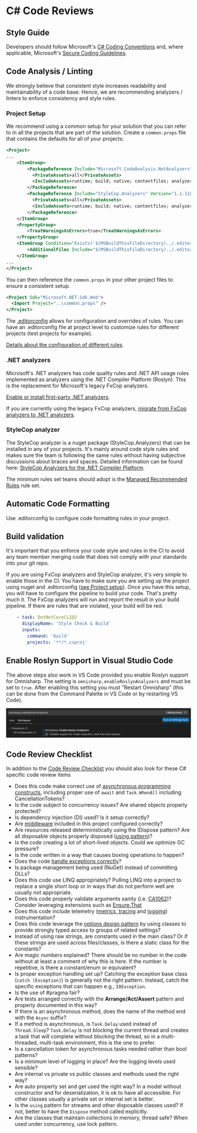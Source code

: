 # C# Code Reviews

## Style Guide

Developers should follow Microsoft's [C# Coding Conventions](https://learn.microsoft.com/dotnet/csharp/fundamentals/coding-style/coding-conventions) and, where applicable, Microsoft's [Secure Coding Guidelines](https://learn.microsoft.com/dotnet/standard/security/secure-coding-guidelines).

## Code Analysis / Linting

We strongly believe that consistent style increases readability and maintainability of a code base. Hence, we are recommending analyzers / linters to enforce consistency and style rules.

### Project Setup

We recommend using a common setup for your solution that you can refer to in all the projects that are part of the solution. Create a `common.props` file that contains the defaults for all of your projects:

```xml
<Project>
...
    <ItemGroup>
        <PackageReference Include="Microsoft.CodeAnalysis.NetAnalyzers" Version="5.0.3">
          <PrivateAssets>all</PrivateAssets>
          <IncludeAssets>runtime; build; native; contentfiles; analyzers; buildtransitive</IncludeAssets>
        </PackageReference>
        <PackageReference Include="StyleCop.Analyzers" Version="1.1.118">
          <PrivateAssets>all</PrivateAssets>
          <IncludeAssets>runtime; build; native; contentfiles; analyzers; buildtransitive</IncludeAssets>
        </PackageReference>
    </ItemGroup>
    <PropertyGroup>
        <TreatWarningsAsErrors>true</TreatWarningsAsErrors>
    </PropertyGroup>
    <ItemGroup Condition="Exists('$(MSBuildThisFileDirectory)../.editorconfig')" >
        <AdditionalFiles Include="$(MSBuildThisFileDirectory)../.editorconfig" />
    </ItemGroup>
...
</Project>
```

You can then reference the `common.props` in your other project files to ensure a consistent setup.

```xml
<Project Sdk="Microsoft.NET.Sdk.Web">
  <Import Project="..\common.props" />
</Project>
```

The [.editorconfig](https://learn.microsoft.com/en-us/visualstudio/ide/editorconfig-code-style-settings-reference?view=vs-2019) allows for configuration and overrides of rules. You can have an .editorconfig file at project level to customize rules for different projects (test projects for example).

[Details about the configuration of different rules](https://learn.microsoft.com/en-us/visualstudio/code-quality/use-roslyn-analyzers?view=vs-2019).

### .NET analyzers

Microsoft's .NET analyzers has code quality rules and .NET API usage rules implemented as analyzers using the .NET Compiler Platform (Roslyn). This is the replacement for Microsoft's legacy FxCop analyzers.

[Enable or install first-party .NET analyzers](https://learn.microsoft.com/en-us/visualstudio/code-quality/install-net-analyzers?view=vs-2019).

If you are currently using the legacy FxCop analyzers, [migrate from FxCop analyzers to .NET analyzers](https://learn.microsoft.com/en-us/visualstudio/code-quality/migrate-from-fxcop-analyzers-to-net-analyzers?view=vs-2019).

### StyleCop analyzer

The StyleCop analyzer is a nuget package (StyleCop.Analyzers) that can be installed in any of your projects. It's mainly around code style rules and makes sure the team is following the same rules without having subjective discussions about braces and spaces. Detailed information can be found here: [StyleCop Analyzers for the .NET Compiler Platform](https://github.com/DotNetAnalyzers/StyleCopAnalyzers).

The minimum rules set teams should adopt is the [Managed Recommended Rules](https://learn.microsoft.com/en-us/visualstudio/code-quality/managed-minimum-rules-rule-set-for-managed-code?view=vs-2022) rule set.

## Automatic Code Formatting

Use .editorconfig to configure code formatting rules in your project.

## Build validation

It's important that you enforce your code style and rules in the CI to avoid any team member merging code that does not comply with your standards into your git repo.

If you are using FxCop analyzers and StyleCop analyzer, it's very simple to enable those in the CI. You have to make sure you are setting up the project using nuget and .editorconfig ([see Project setup](#project_setup)). Once you have this setup, you will have to configure the pipeline to build your code. That's pretty much it. The FxCop analyzers will run and report the result in your build pipeline. If there are rules that are violated, your build will be red.

```yaml
    - task: DotNetCoreCLI@2
      displayName: 'Style Check & Build'
      inputs:
        command: 'build'
        projects: '**/*.csproj'
```

## Enable Roslyn Support in Visual Studio Code

The above steps also work in VS Code provided you enable Roslyn support for Omnisharp. The setting is `omnisharp.enableRoslynAnalyzers` and must be set to `true`. After enabling this setting you must "Restart Omnisharp" (this can be done from the Command Palette in VS Code or by restarting VS Code).

![rosyln-support](images/vscode_roslyn.png)

## Code Review Checklist

In addition to the [Code Review Checklist](../process_guidance/reviewer_guidance.md) you should also look for these C# specific code review items

- Does this code make correct use of [asynchronous programming constructs](https://learn.microsoft.com/en-us/dotnet/csharp/programming-guide/concepts/async/#BKMK_AsyncandAwait), including proper use of `await` and `Task.WhenAll` including CancellationTokens?
- Is the code subject to concurrency issues? Are shared objects properly protected?
- Is dependency injection (DI) used? Is it setup correctly?
- Are [middleware](https://learn.microsoft.com/en-us/aspnet/core/fundamentals/middleware/index?view=aspnetcore-2.1&tabs=aspnetcore2x) included in this project configured correctly?
- Are resources released deterministically using the IDispose pattern? Are all disposable objects properly disposed ([using pattern](https://learn.microsoft.com/en-us/dotnet/csharp/language-reference/keywords/using-statement))?
- Is the code creating a lot of short-lived objects. Could we optimize GC pressure?
- Is the code written in a way that causes boxing operations to happen?
- Does the code [handle exceptions correctly](https://learn.microsoft.com/en-us/dotnet/standard/exceptions/best-practices-for-exceptions)?
- Is package management being used (NuGet) instead of committing DLLs?
- Does this code use LINQ appropriately? Pulling LINQ into a project to replace a single short loop or in ways that do not perform well are usually not appropriate.
- Does this code properly validate arguments sanity (i.e. [CA1062](https://learn.microsoft.com/en-us/dotnet/fundamentals/code-analysis/quality-rules/ca1062))? Consider leveraging extensions such as [Ensure.That](https://github.com/danielwertheim/Ensure.That)
- Does this code include telemetry ([metrics, tracing](https://learn.microsoft.com/en-us/azure/azure-monitor/app/app-insights-overview) and [logging](https://serilog.net/)) instrumentation?
- Does this code leverage the [options design pattern](https://learn.microsoft.com/en-us/aspnet/core/fundamentals/configuration/options?view=aspnetcore-3.1) by using classes to provide strongly typed access to groups of related settings?
- Instead of using raw strings, are constants used in the main class? Or if these strings are used across files/classes, is there a static class for the constants?
- Are magic numbers explained? There should be no number in the code without at least a comment of why this is here. If the number is repetitive, is there a constant/enum or equivalent?
- Is proper exception handling set up? Catching the exception base class (`catch (Exception)`) is generally not the right pattern. Instead, catch the specific exceptions that can happen e.g., `IOException`.
- Is the use of #pragma fair?
- Are tests arranged correctly with the **Arrange/Act/Assert** pattern and properly documented in this way?
- If there is an asynchronous method, does the name of the method end with the `Async` suffix?
- If a method is asynchronous, is `Task.Delay` used instead of `Thread.Sleep`? `Task.Delay` is not blocking the current thread and creates a task that will complete without blocking the thread, so in a multi-threaded, multi-task environment, this is the one to prefer.
- Is a cancellation token for asynchronous tasks needed rather than bool patterns?
- Is a minimum level of logging in place? Are the logging levels used sensible?
- Are internal vs private vs public classes and methods used the right way?
- Are auto property set and get used the right way? In a model without constructor and for deserialization, it is ok to have all accessible. For other classes usually a private set or internal set is better.
- Is the `using` pattern for streams and other disposable classes used? If not, better to have the `Dispose` method called explicitly.
- Are the classes that maintain collections in memory, thread safe? When used under concurrency, use lock pattern.

